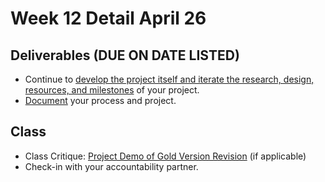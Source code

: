 # Week 12 Detail April 26

## Deliverables \(DUE ON DATE LISTED\)

* Continue to [develop the project itself and iterate the research, design, resources, and milestones](../project_plan.md) of your project.
* [Document](../pre-work/website.md) your process and project.

## Class

* Class Critique: [Project Demo of Gold Version Revision](../critiques-demos-presentations-and-exhibition/project_demo.md) \(if applicable\)
* Check-in with your accountability partner.

